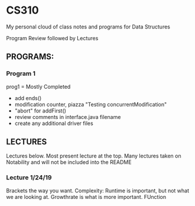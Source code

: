 # CS310
My personal cloud of class notes and programs for Data Structures

Program Review followed by Lectures

## PROGRAMS:
### Program 1
prog1 = Mostly Completed
- add ends()
- modification counter, piazza "Testing concurrentModification"
- "abort" for addFirst()
- review comments in interface.java filename
- create any additional driver files

## LECTURES
Lectures below. Most present lecture at the top. Many lectures taken on Notability and will not be included into the README

### Lecture 1/24/19
Brackets the way you want.
Complexity:
  Runtime is important, but not what we are looking at.
  Growthrate is what is more important.
  FUnction
